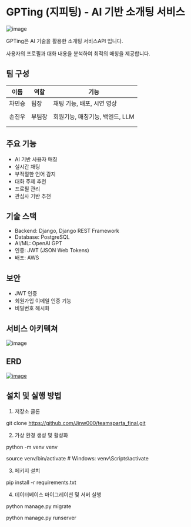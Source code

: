 # GPTing (지피팅) - AI 기반 소개팅 서비스
![image](https://github.com/user-attachments/assets/ee0fec20-ae0d-43f4-bc4d-0447d0fe1e4e)

GPTing은 AI 기술을 활용한 소개팅 서비스API 입니다. 

사용자의 프로필과 대화 내용을 분석하여 최적의 매칭을 제공합니다.

## 팀 구성
| **이름** | **역할**            | **기능**                          |
|:------------:|--------------------------|----------------------------------|
|   차민승   | 팀장 | 채팅 기능, 배포, 시연 영상 |
|      |  |                   | 
|   손진우   | 부팀장 | 회원기능, 매칭기능, 백엔드, LLM |
|      |  |                   |
|      |  |                   |

## 주요 기능

- AI 기반 사용자 매칭
- 실시간 채팅
- 부적절한 언어 감지
- 대화 주제 추천
- 프로필 관리
- 관심사 기반 추천

## 기술 스택

- Backend: Django, Django REST Framework
- Database: PostgreSQL
- AI/ML: OpenAI GPT
- 인증: JWT (JSON Web Tokens)
- 배포: AWS

## 보안
- JWT 인증
- 회원가입 이메일 인증 기능
- 비밀번호 해시화

## 서비스 아키텍쳐
![image](https://github.com/user-attachments/assets/d0829a34-efb8-44d1-9796-0d6ddd666b7e)

## ERD
[![image](https://github.com/Jinw000/teamsparta_final/issues/9#issue-2609810408)](https://github.com/Jinw000/teamsparta_final/issues/10#issue-2609821045)

## 설치 및 실행 방법

1. 저장소 클론

git clone https://github.com/Jinw000/teamsparta_final.git

2. 가상 환경 생성 및 활성화

python -m venv venv

source venv/bin/activate # Windows: venv\Scripts\activate

3. 페키지 설치

pip install -r requirements.txt


4. 데이터베이스 마이그레이션 및 서버 실행

python manage.py migrate

python manage.py runserver


